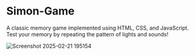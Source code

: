 # Simon-Game
A classic memory game implemented using HTML, CSS, and JavaScript. Test your memory by repeating the pattern of lights and sounds!


![Screenshot 2025-02-21 195154](https://github.com/user-attachments/assets/0e8de496-a2d6-40be-9554-6840742345e4)
